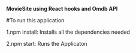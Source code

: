 **MovieSite using React hooks and Omdb API**

#To run this application

1.npm install: Installs all the dependencies needed
  
2.npm start: Runs the Applicaton

